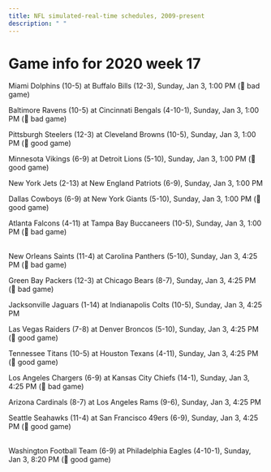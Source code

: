 ```yaml
---
title: NFL simulated-real-time schedules, 2009-present
description: " "
---
```


# Game info for 2020 week 17

Miami Dolphins (10-5) at Buffalo Bills (12-3), Sunday, Jan 3, 1:00 PM (:red_circle: bad game)

Baltimore Ravens (10-5) at Cincinnati Bengals (4-10-1), Sunday, Jan 3, 1:00 PM (:red_circle: bad game)

Pittsburgh Steelers (12-3) at Cleveland Browns (10-5), Sunday, Jan 3, 1:00 PM (:football: good game)

Minnesota Vikings (6-9) at Detroit Lions (5-10), Sunday, Jan 3, 1:00 PM (:football: good game)

New York Jets (2-13) at New England Patriots (6-9), Sunday, Jan 3, 1:00 PM

Dallas Cowboys (6-9) at New York Giants (5-10), Sunday, Jan 3, 1:00 PM (:football: good game)

Atlanta Falcons (4-11) at Tampa Bay Buccaneers (10-5), Sunday, Jan 3, 1:00 PM (:red_circle: bad game)

<br/>New Orleans Saints (11-4) at Carolina Panthers (5-10), Sunday, Jan 3, 4:25 PM (:red_circle: bad game)

Green Bay Packers (12-3) at Chicago Bears (8-7), Sunday, Jan 3, 4:25 PM (:red_circle: bad game)

Jacksonville Jaguars (1-14) at Indianapolis Colts (10-5), Sunday, Jan 3, 4:25 PM

Las Vegas Raiders (7-8) at Denver Broncos (5-10), Sunday, Jan 3, 4:25 PM (:football: good game)

Tennessee Titans (10-5) at Houston Texans (4-11), Sunday, Jan 3, 4:25 PM (:football: good game)

Los Angeles Chargers (6-9) at Kansas City Chiefs (14-1), Sunday, Jan 3, 4:25 PM (:red_circle: bad game)

Arizona Cardinals (8-7) at Los Angeles Rams (9-6), Sunday, Jan 3, 4:25 PM

Seattle Seahawks (11-4) at San Francisco 49ers (6-9), Sunday, Jan 3, 4:25 PM (:football: good game)

<br/>Washington Football Team (6-9) at Philadelphia Eagles (4-10-1), Sunday, Jan 3, 8:20 PM (:football: good game)

